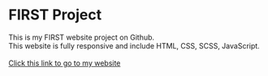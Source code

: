 # FIRST Project
 This is my FIRST website project on Github. <br>
 This website is fully responsive and include HTML, CSS, SCSS, JavaScript. <br> <br>
 <a href="https://hasanzaman22.github.io/FIRST-Website-Project-Full-Responsive.github.io/">Click this link to go to my website</a>
